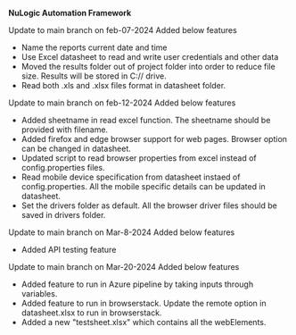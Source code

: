 **NuLogic Automation Framework**

Update to main branch on feb-07-2024
Added below features
- Name the reports current date and time
- Use Excel datasheet to read and write user credentials and other data
- Moved the results folder out of project folder into order to reduce file size. Results will be stored in C:// drive.
- Read both .xls and .xlsx files format in datasheet folder.


Update to main branch on feb-12-2024
Added below features
- Added sheetname in read excel function. The sheetname should be provided with filename.
- Added firefox and edge browser support for web pages. Browser option can be changed in datasheet.
- Updated script to read browser properties from excel instead of config.properties files.
- Read mobile device specification from datasheet instaed of config.properties. All the mobile specific details can be updated in datasheet.
- Set the drivers folder as default. All the browser driver files should be saved in drivers folder.


Update to main branch on Mar-8-2024
Added below features
- Added API testing feature

Update to main branch on Mar-20-2024
Added below features
- Added feature to run in Azure pipeline by taking inputs through variables.
- Added feature to run in browserstack. Update the remote option in datasheet.xlsx to run in browserstack.
- Added a new "testsheet.xlsx" which contains all the webElements.
